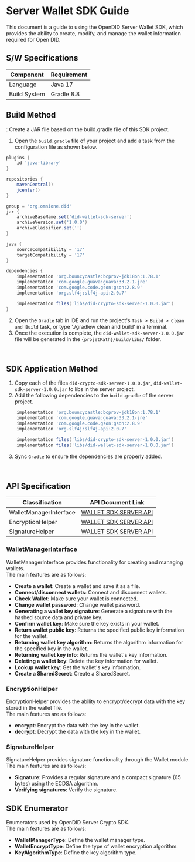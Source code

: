 # Server Wallet SDK Guide
This document is a guide to using the OpenDID Server Wallet SDK, which provides the ability to create, modify, and manage the wallet information required for Open DID.


## S/W Specifications
| Component | Requirement     |
|------|----------------------------|
| Language  | Java 17|
| Build System  | Gradle 8.8 |

## Build Method
: Create a JAR file based on the build.gradle file of this SDK project.
1. Open the `build.gradle` file of your project and add a task from the configuration file as shown below.

```groovy
plugins {
    id 'java-library'
}

repositories {
    mavenCentral()
    jcenter()
}

group = 'org.omnione.did'
jar {
    archiveBaseName.set('did-wallet-sdk-server') 
    archiveVersion.set('1.0.0')
    archiveClassifier.set('') 
}

java {
	sourceCompatibility = '17'
	targetCompatibility = '17'
}

dependencies {
    implementation 'org.bouncycastle:bcprov-jdk18on:1.78.1'
    implementation 'com.google.guava:guava:33.2.1-jre'
    implementation 'com.google.code.gson:gson:2.8.9'
    implementation 'org.slf4j:slf4j-api:2.0.7'

    implementation files('libs/did-crypto-sdk-server-1.0.0.jar')
}

```

2. Open the `Gradle` tab in IDE and run the project's `Task > Build > Clean and Build` task, or type './gradlew clean and build' in a terminal.
3. Once the execution is complete, the `did-wallet-sdk-server-1.0.0.jar`  file will be generated in the `{projetPath}/build/libs/` folder.


<br>

## SDK Application Method
1. Copy each of the files `did-crypto-sdk-server-1.0.0.jar`, `did-wallet-sdk-server-1.0.0.jar` to libs in the server project.
2. Add the following dependencies to the `build.gradle` of the server project.

```groovy
    implementation 'org.bouncycastle:bcprov-jdk18on:1.78.1'
    implementation 'com.google.guava:guava:33.2.1-jre'
    implementation 'com.google.code.gson:gson:2.8.9'
    implementation 'org.slf4j:slf4j-api:2.0.7'

    implementation files('libs/did-crypto-sdk-server-1.0.0.jar')
    implementation files('libs/did-wallet-sdk-server-1.0.0.jar')
```
3. Sync `Gradle` to ensure the dependencies are properly added.

<br>

## API Specification
| Classification | API Document Link |
|------|----------------------------|
| WalletManagerInterface  | [WALLET SDK SERVER API](../../docs/api/WALLET_SDK_SERVER_API.md)  |
| EncryptionHelper  | [WALLET SDK SERVER API](../../docs/api/WALLET_SDK_SERVER_API.md)  |
| SignatureHelper  | [WALLET SDK SERVER API](../../docs/api/WALLET_SDK_SERVER_API.md)  |

### WalletManagerInterface
WalletManagerInterface provides functionality for creating and managing wallets.
<br>The main features are as follows:

* <b>Create a wallet</b>: Create a wallet and save it as a file.
* <b>Connect/disconnect wallets</b>: Connect and disconnect wallets.
* <b>Check Wallet</b>: Make sure your wallet is connected.
* <b>Change wallet password</b>: Change wallet password.
* <b>Generating a wallet key signature</b>: Generate a signature with the hashed source data and private key.
* <b>Confirm wallet key</b>: Make sure the key exists in your wallet.
* <b>Return wallet public key</b>: Returns the specified public key information for the wallet.
* <b>Returning wallet key algorithm</b>: Returns the algorithm information for the specified key in the wallet.
* <b>Returning wallet key info</b>: Returns the wallet's key information.
* <b>Deleting a wallet key</b>: Delete the key information for wallet.
* <b>Lookup wallet key</b>: Get the wallet's key information.
* <b>Create a SharedSecret</b>: Create a SharedSecret.



### EncryptionHelper
EncryptionHelper provides the ability to encrypt/decrypt data with the key stored in the wallet file.
<br>The main features are as follows:

* <b>encrypt</b>: Encrypt the data with the key in the wallet.
* <b>decrypt</b>: Decrypt the data with the key in the wallet.
  
### SignatureHelper
SignatureHelper provides signature functionality through the Wallet module.
<br>The main features are as follows:

* <b>Signature</b>: Provides a regular signature and a compact signature (65 bytes) using the ECDSA algorithm.
* <b>Verifying signatures</b>: Verify the signature.

## SDK Enumerator
 Enumerators used by OpenDID Server Crypto SDK.
<br>The main features are as follows:

* <b>WalletManagerType</b>: Define the wallet manager type.
* <b>WalletEncryptType</b>: Define the type of wallet encryption algorithm.
* <b>KeyAlgorithmType</b>: Define the key algorithm type.